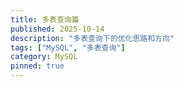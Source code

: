 ```yaml
---
title: 多表查询篇
published: 2025-10-14
description: "多表查询下的优化思路和方向"
tags: ["MySQL", "多表查询"]
category: MySQL
pinned: true
---
```

